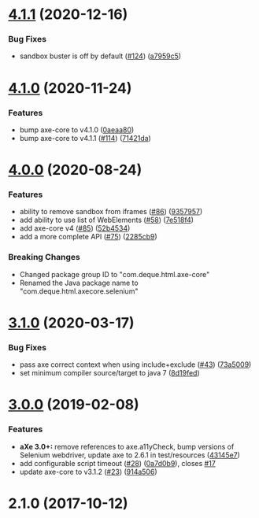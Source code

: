# [4.1.1](http://dequelabs/axe-core-maven-html/compare/v4.1.0...v4.1.1) (2020-12-16)


### Bug Fixes

* sandbox buster is off by default ([#124](http://dequelabs/axe-core-maven-html/issues/124)) ([a7959c5](http://dequelabs/axe-core-maven-html/commits/a7959c5712aefae7fa003a75e956fa5275bc82a3))


# [4.1.0](http://dequelabs/axe-core-maven-html/compare/v4.0.0...v4.1.0) (2020-11-24)


### Features

* bump axe-core to v4.1.0 ([0aeaa80](http://dequelabs/axe-core-maven-html/commits/0aeaa80820073c0fdcfe18e06611a9a946689153))
* bump axe-core to v4.1.1 ([#114](http://dequelabs/axe-core-maven-html/issues/114)) ([71421da](http://dequelabs/axe-core-maven-html/commits/71421daf9ff2edd6819c6e9350241c770ec6dbe8))

# [4.0.0](http://dequelabs/axe-core-maven-html/compare/v3.1.0...v4.0.0) (2020-08-24)


### Features

* ability to remove sandbox from iframes ([#86](http://dequelabs/axe-core-maven-html/issues/86)) ([9357957](http://dequelabs/axe-core-maven-html/commits/9357957a3f1e9bbf338b921e8db35c8041cf43e7))
* add ability to use list of WebElements  ([#58](http://dequelabs/axe-core-maven-html/issues/58)) ([7e518f4](http://dequelabs/axe-core-maven-html/commits/7e518f47f28a7af53fb48543eba18a5b8bbaa2c8))
* add axe-core v4 ([#85](http://dequelabs/axe-core-maven-html/issues/85)) ([52b4534](http://dequelabs/axe-core-maven-html/commits/52b453465c1e2e6ac6974c84c8d83e64be2d575f))
* add a more complete API ([#75](https://github.com/dequelabs/axe-core-maven-html/pull/75)) ([2285cb9](https://github.com/dequelabs/axe-core-maven-html/commit/2285cb980f6357a2b69dbec0dfabc62740d45f4d))

### Breaking Changes

* Changed package group ID to "com.deque.html.axe-core"
* Renamed the Java package name to "com.deque.html.axecore.selenium"


# [3.1.0](http://dequelabs/axe-core-maven-html/compare/v3.0.0...v3.1.0) (2020-03-17)


### Bug Fixes

* pass axe correct context when using include+exclude ([#43](http://dequelabs/axe-core-maven-html/issues/43)) ([73a5009](http://dequelabs/axe-core-maven-html/commits/73a5009b22afad5243d60db5f0d751de7165519a))
* set minimum compiler source/target to java 7 ([8d19fed](http://dequelabs/axe-core-maven-html/commits/8d19fedb271975b2457a8e27856a44f601b5a110))



# [3.0.0](http://dequelabs/axe-core-maven-html/compare/v2.1.0...v3.0.0) (2019-02-08)


### Features

* **aXe 3.0+:** remove references to axe.a11yCheck, bump versions of Selenium webdriver, update axe to 2.6.1 in test/resources ([43145e7](http://dequelabs/axe-core-maven-html/commits/43145e7e431272807017ea5bd0e29e032a55b456))
* add configurable script timeout ([#28](http://dequelabs/axe-core-maven-html/issues/28)) ([0a7d0b9](http://dequelabs/axe-core-maven-html/commits/0a7d0b9ef7520f587536caa543323b5a8e65042c)), closes [#17](http://dequelabs/axe-core-maven-html/issues/17)
* update axe-core to v3.1.2 ([#23](http://dequelabs/axe-core-maven-html/issues/23)) ([914a506](http://dequelabs/axe-core-maven-html/commits/914a50693058c152891202d4fb9a764c8cbcf09b))



# 2.1.0 (2017-10-12)



